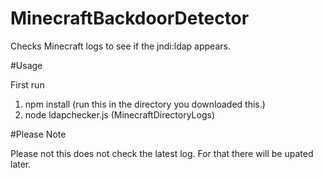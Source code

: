 # MinecraftBackdoorDetector
Checks Minecraft logs to see if the jndi:ldap appears.

#Usage

First run
1. npm install (run this in the directory you downloaded this.)
2. node ldapchecker.js (MinecraftDirectoryLogs)
  
#Please Note

Please not this does not check the latest log. For that there will be upated later.
